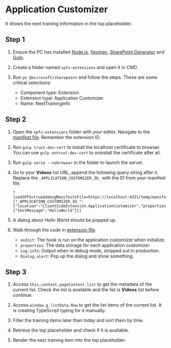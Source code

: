 # Application Customizer

It shows the next training information in the top placeholder.

## Step 1

1. Ensure the PC has installed [Node.js](https://nodejs.org/en/), [Yeoman](http://yeoman.io), [SharePoint Generator](https://www.npmjs.com/package/@microsoft/generator-sharepointhttps://www.npmjs.com/package/@microsoft/generator-sharepoint) and [Gulp](https://gulpjs.com/).

2. Create a folder named `spfx-extensions` and open it in CMD.

3. Run `yo @microsoft/sharepoint` and follow the steps. These are some critical selections:

    - Component type: Extension
    - Extension type: Application Customizer
    - Name: NextTrainingInfo

## Step 2

1. Open the `spfx-extensions` folder with your editor. Navigate to the [manifest file](NextTrainingInfoApplicationCustomizer.manifest.json). Remember the extension ID.

2. Run `gulp trust-dev-cert` to install the localhost certificate to browser. You can use `gulp untrust-dev-cert` to uninstall the certificate after all.

3. Run `gulp serve --nobrowser` in the folder to launch the server.

4. Go to your **Videos** list URL, append the following query string after it. Replace the `_APPLICATION_CUSTOMIZER_ID_` with the ID from your manifest file.

    ```
    ?loadSPFX=true&debugManifestsFile=https://localhost:4321/temp/manifests.js&customActions={"_APPLICATION_CUSTOMIZER_ID_":{"location":"ClientSideExtension.ApplicationCustomizer","properties":{"testMessage":"HelloWorld"}}}
    ```

5. A dialog about *Hello World* should be popped up.

6. Walk through the code in [extension file](NextTrainingInfoApplicationCustomizer).

    - `onInit`: The hook is run on the application customizer when initialize.
    - `properties`: The data storage for each application customizer.
    - `Log.info`: Output when in debug mode, stripped out in production.
    - `Dialog.alert`: Pop up the dialog and show something.

## Step 3

1. Access `this.context.pageContext.list` to get the metadata of the current list. Check the list is available and the list is **Videos** list before continue.

2. Access `window.g_listData.Row` to get the list items of the current list. It is creating TypeScript typing for it manually.

3. Filter the training items later than today and sort them by time.

4. Retrieve the top placeholder and check if it is available.

5. Render the next training item into the top placeholder.
